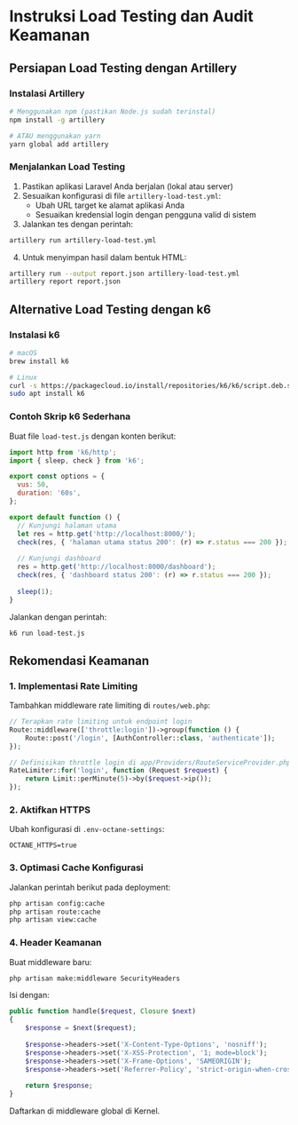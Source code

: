 # Instruksi Load Testing dan Audit Keamanan

## Persiapan Load Testing dengan Artillery

### Instalasi Artillery
```bash
# Menggunakan npm (pastikan Node.js sudah terinstal)
npm install -g artillery

# ATAU menggunakan yarn
yarn global add artillery
```

### Menjalankan Load Testing
1. Pastikan aplikasi Laravel Anda berjalan (lokal atau server)
2. Sesuaikan konfigurasi di file `artillery-load-test.yml`:
   - Ubah URL target ke alamat aplikasi Anda
   - Sesuaikan kredensial login dengan pengguna valid di sistem
3. Jalankan tes dengan perintah:
```bash
artillery run artillery-load-test.yml
```

4. Untuk menyimpan hasil dalam bentuk HTML:
```bash
artillery run --output report.json artillery-load-test.yml
artillery report report.json
```

## Alternative Load Testing dengan k6

### Instalasi k6
```bash
# macOS
brew install k6

# Linux
curl -s https://packagecloud.io/install/repositories/k6/k6/script.deb.sh | sudo bash
sudo apt install k6
```

### Contoh Skrip k6 Sederhana
Buat file `load-test.js` dengan konten berikut:

```javascript
import http from 'k6/http';
import { sleep, check } from 'k6';

export const options = {
  vus: 50,
  duration: '60s',
};

export default function () {
  // Kunjungi halaman utama
  let res = http.get('http://localhost:8000/');
  check(res, { 'halaman utama status 200': (r) => r.status === 200 });
  
  // Kunjungi dashboard
  res = http.get('http://localhost:8000/dashboard');
  check(res, { 'dashboard status 200': (r) => r.status === 200 });
  
  sleep(1);
}
```

Jalankan dengan perintah:
```bash
k6 run load-test.js
```

## Rekomendasi Keamanan

### 1. Implementasi Rate Limiting
Tambahkan middleware rate limiting di `routes/web.php`:

```php
// Terapkan rate limiting untuk endpoint login
Route::middleware(['throttle:login'])->group(function () {
    Route::post('/login', [AuthController::class, 'authenticate']);
});

// Definisikan throttle login di app/Providers/RouteServiceProvider.php
RateLimiter::for('login', function (Request $request) {
    return Limit::perMinute(5)->by($request->ip());
});
```

### 2. Aktifkan HTTPS
Ubah konfigurasi di `.env-octane-settings`:
```
OCTANE_HTTPS=true
```

### 3. Optimasi Cache Konfigurasi
Jalankan perintah berikut pada deployment:
```bash
php artisan config:cache
php artisan route:cache
php artisan view:cache
```

### 4. Header Keamanan
Buat middleware baru:
```bash
php artisan make:middleware SecurityHeaders
```

Isi dengan:
```php
public function handle($request, Closure $next)
{
    $response = $next($request);
    
    $response->headers->set('X-Content-Type-Options', 'nosniff');
    $response->headers->set('X-XSS-Protection', '1; mode=block');
    $response->headers->set('X-Frame-Options', 'SAMEORIGIN');
    $response->headers->set('Referrer-Policy', 'strict-origin-when-cross-origin');
    
    return $response;
}
```

Daftarkan di middleware global di Kernel. 